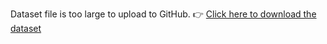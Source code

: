Dataset file is too large to upload to GitHub.
👉 [Click here to download the dataset](https://drive.google.com/file/d/1RCEJ05VATOc5wvPnpNsx8J7iRzmbz311/view?usp=sharing)
